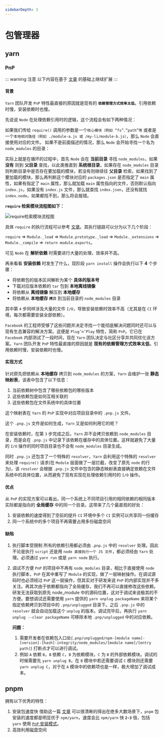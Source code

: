 ```yaml
---
sidebarDepth: 3
---
```


# 包管理器

## yarn

### PnP

::: warning 注意
以下内容在基于 [文章](https://loveky.github.io/2019/02/11/yarn-pnp/) 的基础上继续扩展
:::

#### 背景

`Yarn` 团队开发 `PnP` 特性最直接的原因就是现有的 **`依赖管理方式效率太低`**。引用依赖时慢，安装依赖时也慢。

先说说 `Node` 在处理依赖引用时的逻辑，这个流程会有如下两种情况：

如果我们传给 `require()` 调用的参数是一个`核心模块（例如 “fs”、”path”等` 或者是一个`本地相对路径（例如 ./module-a.js 或 /my-li/module-b.js）`，那么 `Node` 会直接使用对应的文件。
如果不是前面描述的情况，那么 `Node` 会开始寻找一个名为 `node_modules` 的目录：

实际上就是在循环的过程中，首先 `Node` 会在 **当前目录** 寻找 `node_modules`，如果 **没有** 则到 **父目录** 查找，以此类推直到 **系统根目录**，如果存在 `node_modules` 目录则判断目录中是否存在要加载的模块，若没有则继续往 **父目录** 检索，如果找到了要加载的模块，那么再判断这个模块对应的 `packages.json` 是否指定了 `main` 属性，如果有指定了 `main` 属性，那么就加载 `main` 属性指向的文件，否则默认指向 `index.js`，如果没有 `index.js` 文件，那么就查找 `index.json`，还没有就找 `index.node`，如果都找不到，那么将会报错。

**`require` 检索模块流程图如下：**

![require检索模块流程图](/require-execution-process.png)

具体 `require` 的执行流程可以参考 [文章](https://juejin.cn/post/7218531121327292472?searchId=20230831154523EBC61C0C82127507D61A)。其执行链路可以分为以下几个阶段：

`require` => `Module._load` => `Module.prototype._load` => `Module._extensions` => `Module._compile` => `return module.exports`。

可见 `Node` 在 **解析依赖** 时需要进行大量的处理，效率并不高。

再来看看 **安装依赖** 时发生了什么，现阶段 `yarn install` 操作会执行以下 **4** 个步骤：

- 将依赖包的版本区间解析为某个 **具体的版本号**
- 下载对应版本依赖的 `tar` 包到 **本地离线镜像**
- 将依赖从 **离线镜像** 解压到 **本地缓存**
- 将依赖从 **本地缓存** **`拷贝`** 到当前目录的 `node_modules` 目录

其中第 `4` 步同样涉及大量的文件 `I/O`，导致安装依赖时效率不高（尤其是在 `CI` 环境，每次都需要安装全部依赖）。

`Facebook` 的工程师受够了这些问题并决定寻找一个能彻底解决问题同时还可以与现有生态兼容的解决方案。这便是 `Plug’n’Play` 特性，简称 `PnP`。它已在 `Facebook` 内部测试了一段时间，现在 `Yarn` 团队决定与社区分享并共同优化该方案。`Yarn` 团队开发 `PnP` 特性最直接的原因就是 **现有的依赖管理方式效率太低**。引用依赖时慢，安装依赖时也慢。

#### 实现方式

针对原先把依赖从 **本地缓存** 拷贝到 `node_modules` 的方案，`Yarn` 会维护一张 **静态映射表**，该表中包含了以下信息：

1. 当前依赖树中包含了哪些依赖包的哪些版本
2. 这些依赖包是如何互相关联的
3. 这些依赖包在文件系统中的具体位置

这个映射表在 `Yarn` 的 `PnP` 实现中对应项目目录中的 `.pnp.js` 文件。

这个 `.pnp.js` 文件是如何生成，`Yarn` 又是如何利用它的呢？

在安装依赖时，在第 `3` 步完成之后，`Yarn` 并不会拷贝依赖到 `node_modules` 目录，而是会在 `.pnp.js` 中记录下该依赖在缓存中的具体位置。这样就避免了大量的 `I/O` 操作的同时项目目录也不会有 `node_modules` 目录生成。

同时 `.pnp.js` 还包含了一个特殊的 `resolver`，`Yarn` 会利用这个特殊的 `resolver` 来处理 `require()` 请求(在 `Module` 层面做了一层拦截，改变了原先 `node` 的行为)，该 `resolver` 会根据 `.pnp.js` 文件中包含的静态映射表直接确定依赖在文件系统中的具体位置，从而避免了现有实现在处理依赖引用时的 `I/O` 操作。

#### 优点

从 `PnP` 的实现方案可以看出，同一个系统上不同项目引用的相同依赖的相同版本实际都是指向的 **全局缓存** 中的同一个目录。这带来了几个最直观的好处：

1. 安装依赖的速度得到了空前的提升
   `CI` 环境中多个 `CI` 实例可以共享同一份缓存
2. 同一个系统中的多个项目不再需要占用多份磁盘空间

#### 缺陷

1. 执行脚本受限制
   所有的依赖引用都必须由 `.pnp.js` 中的 `resolver` 处理。因此不论是执行 `script` 还是用 `node 直接执行一个 JS 文件`，都必须经由 `Yarn` 处理。必须通过 `yarn run` 或是 `yarn node` 执行。
2. 调试不方便
    `PnP` 的项目中不再有 `node_modules` 目录，相比于直接使用 `node` 执行脚本，`PnP` 在其中重写了 `Module` 的实现，做了一层映射操作。在调试源码时也必须经过 `PnP` 这一层操作，但其实对于研发来说 `PnP` 的内部实现并不多关注。再其次由于依赖都指向了全局缓存，我们不再可以直接修改这些依赖。研发无法获取到原先 node_module 中的源码位置，这对于调试来说极其的不方便。要想调试还需要使用 `yarn` 提供的 `yarn unplug packageName` 来将某个指定依赖拷贝到项目中的 `.pnp/unplugged` 目录下。之后 `.pnp.js` 中的 `resolver` 就会自动加载这个 `unplug` 的版本。调试完毕后，再执行 `yarn unplug --clear packageName` 可移除本地 `.pnp/unplugged` 中的对应依赖。

    **问题：**

     1. 需要开发者在依赖包入口处(`.pnp/unplugged/npm-[module name]-[version]-[hash]-integrity/node_modules/[module name]/[entry path]`) 打断点才可以进行调试。
     2. 例如 `A` 依赖 `B`，`B` 依赖 `C`，`B` 为依赖模块，`C` 为 `B` 的外部依赖模块。调试的时候需要先 `yarn unplug B`，在 `B` 模块中若还需要调试 `C` 模块则还需要 `yarn unplug C`，对于在 `A` 模块中的依赖项也是一样，极大增加了调试成本。

## pnpm

拥有以下优秀的特性：

1. 安装包速度快
   借助这一篇 [文章](https://juejin.cn/post/6932046455733485575) 可以很清晰的得出在绝多大数场景下，`pnpm` 包安装的速度都是明显优于 `npm/yarn`，速度会比 `npm/yarn` 快 **`2-3`** 倍，包括 `yarn` 使用 [`PnP` 安装模式](https://loveky.github.io/2019/02/11/yarn-pnp/)。
2. 高效利用磁盘空间